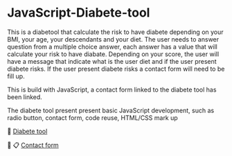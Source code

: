 # JavaScript-Diabete-tool

This is a diabetool that calculate the risk to have diabete depending on your BMI, your age, your descendants and your diet. The user needs to answer question from a multiple choice answer, each answer has a value that will calculate your risk to have diabate. Depending on your score, the user will have a message that indicate what is the user diet and if the user present diabete risks. If the user present diabete risks a contact form will need to be fill up.

This is build with JavaScript, a contact form linked to the diabete tool has been linked.

The diabete tool present present basic JavaScript development, such as radio button, contact form, code reuse, HTML/CSS mark up

:link: [Diabete tool](http://titan.dcs.bbk.ac.uk/~vbomme01/portfolio/javascript/diabetetool/project_1/diabetestool.html)

:link: :clipboard: [Contact form](http://titan.dcs.bbk.ac.uk/~vbomme01/portfolio/javascript/diabetetool/project_1/contactform.html)


